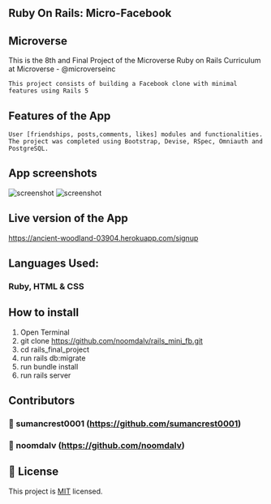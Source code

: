 ## Ruby On Rails: Micro-Facebook

## Microverse

This is the 8th and Final Project of the Microverse Ruby on Rails Curriculum at Microverse - @microverseinc

    This project consists of building a Facebook clone with minimal features using Rails 5
## Features of the App
    User [friendships, posts,comments, likes] modules and functionalities.
    The project was completed using Bootstrap, Devise, RSpec, Omniauth and PostgreSQL.
    
## App screenshots
![screenshot](https://i.imgur.com/L8kgcVm.jpg)
![screenshot](https://i.imgur.com/5bupmgF.jpg)
    
## Live version of the App
  https://ancient-woodland-03904.herokuapp.com/signup

## Languages Used: 
### Ruby, HTML & CSS

## How to install

1. Open Terminal
2. git clone https://github.com/noomdalv/rails_mini_fb.git
3. cd rails_final_project
4. run rails db:migrate
5. run bundle install
6. run rails server


## Contributors
### 👤 sumancrest0001 (https://github.com/sumancrest0001)

### 👤 noomdalv (https://github.com/noomdalv)

## 📝 License

This project is [MIT](https://opensource.org/licenses/MIT) licensed.
